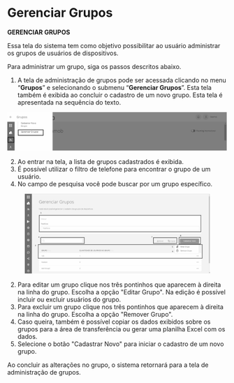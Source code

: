 # Gerenciar Grupos

**GERENCIAR GRUPOS**

Essa tela do sistema tem como objetivo possibilitar ao usuário administrar os grupos de usuários de dispositivos.

Para administrar um grupo, siga os passos descritos abaixo.

1. A tela de administração de grupos pode ser acessada clicando no menu “**Grupos**” e selecionando o submenu “**Gerenciar Grupos**”. Esta tela também é exibida ao concluir o cadastro de um novo grupo. Esta tela é apresentada na sequência do texto.

![](<../../.gitbook/assets/0 (4) (1).png>)

2. Ao entrar na tela, a lista de grupos cadastrados é exibida.
3. É possível utilizar o filtro de telefone para encontrar o grupo de um usuário.
4. No campo de pesquisa você pode buscar por um grupo específico.

<figure><img src="../../.gitbook/assets/image (15).png" alt="" width="563"><figcaption></figcaption></figure>

2. Para editar um grupo clique nos três pontinhos que aparecem à direita na linha do grupo. Escolha a opção "Editar Grupo". Na edição é possível incluir ou excluir usuários do grupo.
3. Para excluir um grupo clique nos três pontinhos que aparecem à direita na linha do grupo. Escolha a opção "Remover Grupo".
4. Caso queira, também é possível copiar os dados exibidos sobre os grupos para a área de transferência ou gerar uma planilha Excel com os dados.
5. Selecione o botão "Cadastrar Novo" para iniciar o cadastro de um novo grupo.

Ao concluir as alterações no grupo, o sistema retornará para a tela de administração de grupos.
